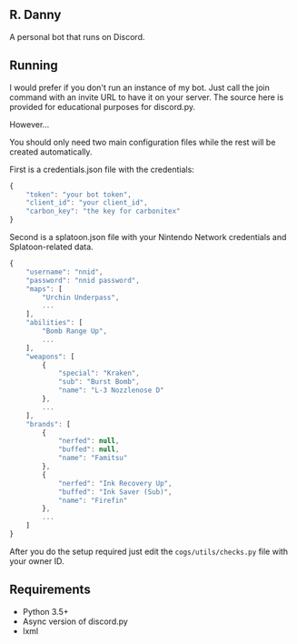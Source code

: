 ## R. Danny

A personal bot that runs on Discord.

## Running

I would prefer if you don't run an instance of my bot. Just call the join command with an invite URL to have it on your server. The source here is provided for educational purposes for discord.py.

However...

You should only need two main configuration files while the rest will be created automatically.

First is a credentials.json file with the credentials:

```js
{
    "token": "your bot token",
    "client_id": "your client_id",
    "carbon_key": "the key for carbonitex"
}
```

Second is a splatoon.json file with your Nintendo Network credentials and Splatoon-related data.

```js
{
    "username": "nnid",
    "password": "nnid password",
    "maps": [
        "Urchin Underpass",
        ...
    ],
    "abilities": [
        "Bomb Range Up",
        ...
    ],
    "weapons": [
        {
            "special": "Kraken",
            "sub": "Burst Bomb",
            "name": "L-3 Nozzlenose D"
        },
        ...
    ],
    "brands": [
        {
            "nerfed": null,
            "buffed": null,
            "name": "Famitsu"
        },
        {
            "nerfed": "Ink Recovery Up",
            "buffed": "Ink Saver (Sub)",
            "name": "Firefin"
        },
        ...
    ]
}
```

After you do the setup required just edit the `cogs/utils/checks.py` file with your owner ID.

## Requirements

- Python 3.5+
- Async version of discord.py
- lxml
